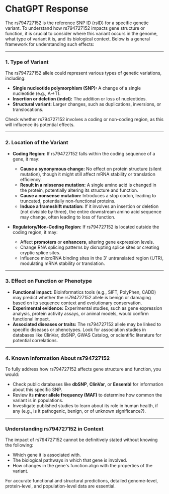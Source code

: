 # ChatGPT Response

The rs794727152 is the reference SNP ID (rsID) for a specific genetic variant. To understand how rs794727152 impacts gene structure or function, it is crucial to consider where this variant occurs in the genome, what type of variant it is, and its biological context. Below is a general framework for understanding such effects:

---

### 1. **Type of Variant**  
The rs794727152 allele could represent various types of genetic variations, including:
   - **Single nucleotide polymorphism (SNP):** A change of a single nucleotide (e.g., A→T).
   - **Insertion or deletion (indel):** The addition or loss of nucleotides.
   - **Structural variant:** Larger changes, such as duplications, inversions, or translocations.

Check whether rs794727152 involves a coding or non-coding region, as this will influence its potential effects.

---

### 2. **Location of the Variant**
   - **Coding Region:** If rs794727152 falls within the coding sequence of a gene, it may:
     - **Cause a synonymous change:** No effect on protein structure (silent mutation), though it might still affect mRNA stability or translation efficiency.
     - **Result in a missense mutation:** A single amino acid is changed in the protein, potentially altering its structure and function.
     - **Cause a nonsense mutation:** Introduces a stop codon, leading to truncated, potentially non-functional proteins.
     - **Induce a frameshift mutation:** If it involves an insertion or deletion (not divisible by three), the entire downstream amino acid sequence may change, often leading to loss of function.

   - **Regulatory/Non-Coding Region:** If rs794727152 is located outside the coding region, it may:
     - Affect **promoters** or **enhancers**, altering gene expression levels.
     - Change RNA splicing patterns by disrupting splice sites or creating cryptic splice sites.
     - Influence microRNA binding sites in the 3' untranslated region (UTR), modulating mRNA stability or translation.

---

### 3. **Effect on Function or Phenotype**
   - **Functional impact:** Bioinformatics tools (e.g., SIFT, PolyPhen, CADD) may predict whether the rs794727152 allele is benign or damaging based on its sequence context and evolutionary conservation.
   - **Experimental evidence:** Experimental studies, such as gene expression analysis, protein activity assays, or animal models, would confirm functional impact.
   - **Associated diseases or traits:** The rs794727152 allele may be linked to specific diseases or phenotypes. Look for association studies in databases like ClinVar, dbSNP, GWAS Catalog, or scientific literature for potential correlations.

---

### 4. **Known Information About rs794727152**
To fully address how rs794727152 affects gene structure and function, you would:
   - Check public databases like **dbSNP**, **ClinVar**, or **Ensembl** for information about this specific SNP.
   - Review its **minor allele frequency (MAF)** to determine how common the variant is in populations.
   - Investigate published studies to learn about its role in human health, if any (e.g., is it pathogenic, benign, or of unknown significance?).

---

### Understanding rs794727152 in Context
The impact of rs794727152 cannot be definitively stated without knowing the following:
   - Which gene it is associated with.
   - The biological pathways in which that gene is involved.
   - How changes in the gene's function align with the properties of the variant.

For accurate functional and structural predictions, detailed genome-level, protein-level, and population-level data are essential.

